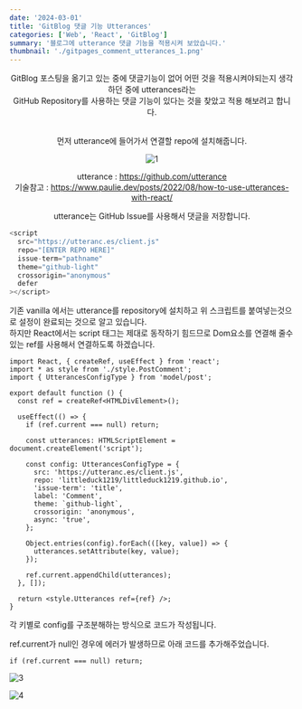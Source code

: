 ```yaml
---
date: '2024-03-01'
title: 'GitBlog 댓글 기능 Utterances'
categories: ['Web', 'React', 'GitBlog']
summary: '블로그에 utterance 댓글 기능을 적용시켜 보았습니다.'
thumbnail: './gitpages_comment_utterances_1.png'
---
```


<center>
GitBlog 포스팅을 옮기고 있는 중에 댓글기능이 없어 어떤 것을 적용시켜야되는지 생각하던 중에 utterances라는<br>
GitHub Repository를 사용하는 댓글 기능이 있다는 것을 찾았고 적용 해보려고 합니다.<br><br>

먼저 utterance에 들어가서 연결할 repo에 설치해줍니다.

![1](https://1drv.ms/i/c/bae70a53437eb109/IQOq8Dvb35siQLjssOqTOlQ1AdHQEU3mxwU2kvO8tbcdH7I?width=503&height=150)

utterance : https://github.com/utterance<br>
기술참고 : https://www.paulie.dev/posts/2022/08/how-to-use-utterances-with-react/<br>

utterance는 GitHub Issue를 사용해서 댓글을 저장합니다.

</center>

```javascript
<script
  src="https://utteranc.es/client.js"
  repo="[ENTER REPO HERE]"
  issue-term="pathname"
  theme="github-light"
  crossorigin="anonymous"
  defer
></script>
```

기존 vanilla 에서는 utterance를 repository에 설치하고 위 스크립트를 붙여넣는것으로 설정이 완료되는 것으로 알고 있습니다.<br> 하지만 React에서는 script 태그는 제대로 동작하기 힘드므로 Dom요소를 연결해 줄수 있는 ref를 사용해서 연결하도록 하겠습니다.

```tsx
import React, { createRef, useEffect } from 'react';
import * as style from './style.PostComment';
import { UtterancesConfigType } from 'model/post';

export default function () {
  const ref = createRef<HTMLDivElement>();

  useEffect(() => {
    if (ref.current === null) return;

    const utterances: HTMLScriptElement = document.createElement('script');

    const config: UtterancesConfigType = {
      src: 'https://utteranc.es/client.js',
      repo: 'littleduck1219/littleduck1219.github.io',
      'issue-term': 'title',
      label: 'Comment',
      theme: `github-light`,
      crossorigin: 'anonymous',
      async: 'true',
    };

    Object.entries(config).forEach(([key, value]) => {
      utterances.setAttribute(key, value);
    });

    ref.current.appendChild(utterances);
  }, []);

  return <style.Utterances ref={ref} />;
}
```

각 키별로 config를 구조분해하는 방식으로 코드가 작성됩니다.

ref.current가 null인 경우에 에러가 발생하므로 아래 코드를 추가해주었습니다.

```tsx
if (ref.current === null) return;
```

![3](https://1drv.ms/i/c/bae70a53437eb109/IQP2raUvAsynRq3zqocm3e9rATpkKfRoMDFTFHn68BYMd40?width=1024)

![4](https://1drv.ms/i/c/bae70a53437eb109/IQNxYno68HiTSbrL69Psj6pJAUI9NlnEwxcXYQaAIPmBW1o?width=1272&height=478)
